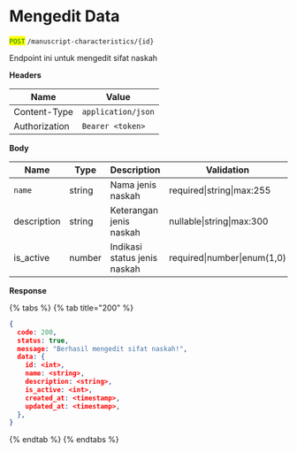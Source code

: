 # Mengedit Data

<mark style="color:green;">`POST`</mark> `/manuscript-characteristics/{id}`

Endpoint ini untuk mengedit sifat naskah

**Headers**

| Name          | Value              |
| ------------- | ------------------ |
| Content-Type  | `application/json` |
| Authorization | `Bearer <token>`   |

**Body**

| Name        | Type   | Description                  | Validation                  |
| ----------- | ------ | ---------------------------- | --------------------------- |
| `name`      | string | Nama jenis naskah            | required\|string\|max:255   |
| description | string | Keterangan jenis naskah      | nullable\|string\|max:300   |
| is\_active  | number | Indikasi status jenis naskah | required\|number\|enum(1,0) |

**Response**

{% tabs %}
{% tab title="200" %}
```json
{
  code: 200,
  status: true,
  message: "Berhasil mengedit sifat naskah!",
  data: {
    id: <int>,
    name: <string>,
    description: <string>,
    is_active: <int>,
    created_at: <timestamp>,
    updated_at: <timestamp>,
  },
}
```
{% endtab %}
{% endtabs %}
